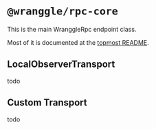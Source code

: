 # `@wranggle/rpc-core`

This is the main WranggleRpc endpoint class.

Most of it is documented at the [topmost README](/wranggle/rpc). 



## LocalObserverTransport

todo



## Custom Transport

todo